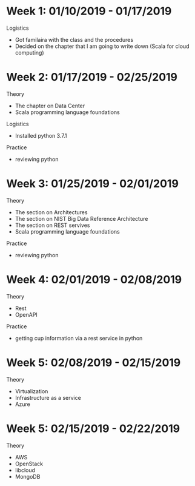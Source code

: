# Week 1: 01/10/2019 - 01/17/2019
Logistics
* Got familaira with the class and the procedures
* Decided on the chapter that I am going to write down (Scala for cloud computing)


# Week 2: 01/17/2019 - 02/25/2019
Theory
* The chapter on Data Center
* Scala programming language foundations


Logistics
* Installed python 3.7.1

Practice
* reviewing python


# Week 3: 01/25/2019 - 02/01/2019
Theory
* The section on Architectures
* The section on NIST Big Data Reference Architecture
* The section on REST servives
* Scala programming language foundations

Practice
* reviewing python

# Week 4: 02/01/2019 - 02/08/2019
Theory
* Rest
* OpenAPI


Practice
* getting cup information via a rest service in python

# Week 5: 02/08/2019 - 02/15/2019
Theory
* Virtualization
* Infrastructure as a service
* Azure



# Week 5: 02/15/2019 - 02/22/2019
Theory
* AWS
* OpenStack
* libcloud
* MongoDB




